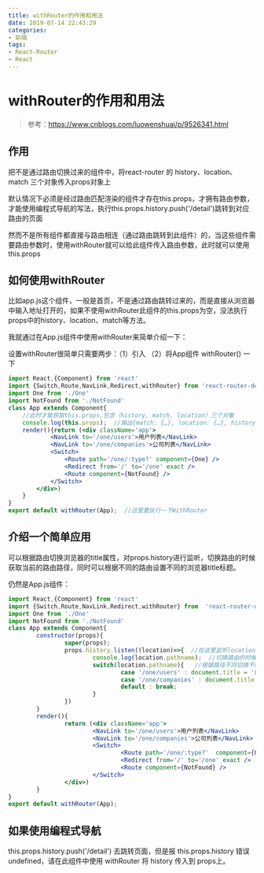```yaml
---
title: withRouter的作用和用法
date: 2019-07-14 22:43:29
categories:
- 前端
tags:
- React-Router
- React
---
```


# withRouter的作用和用法

> 参考：https://www.cnblogs.com/luowenshuai/p/9526341.html

## **作用**

把不是通过路由切换过来的组件中，将react-router 的 history、location、match 三个对象传入props对象上

默认情况下必须是经过路由匹配渲染的组件才存在this.props，才拥有路由参数，才能使用编程式导航的写法，执行this.props.history.push('/detail')跳转到对应路由的页面

然而不是所有组件都直接与路由相连（通过路由跳转到此组件）的，当这些组件需要路由参数时，使用withRouter就可以给此组件传入路由参数，此时就可以使用this.props

## **如何使用withRouter**

比如app.js这个组件，一般是首页，不是通过路由跳转过来的，而是直接从浏览器中输入地址打开的，如果不使用withRouter此组件的this.props为空，没法执行props中的history、location、match等方法。

我就通过在App.js组件中使用withRouter来简单介绍一下：

设置withRouter很简单只需要两步：（1）引入  （2）将App组件 withRouter() 一下

```jsx
import React,{Component} from 'react'
import {Switch,Route,NavLink,Redirect,withRouter} from 'react-router-dom' //引入withRouter
import One from './One'
import NotFound from './NotFound'
class App extends Component{
    //此时才能获取this.props,包含（history, match, location）三个对象
    console.log(this.props);  //输出{match: {…}, location: {…}, history: {…}, 等}
    render(){return (<div className='app'>
            <NavLink to='/one/users'>用户列表</NavLink>
            <NavLink to='/one/companies'>公司列表</NavLink>
            <Switch>
                <Route path='/one/:type?' component={One} />
                <Redirect from='/' to='/one' exact />
                <Route component={NotFound} />
            </Switch>
        </div>)
    }
}
export default withRouter(App);  //这里要执行一下WithRouter
```

## **介绍一个简单应用**

可以根据路由切换浏览器的title属性，对props.history进行监听，切换路由的时候获取当前的路由路径，同时可以根据不同的路由设置不同的浏览器title标题。

仍然是App.js组件：

```jsx
import React,{Component} from 'react'
import {Switch,Route,NavLink,Redirect,withRouter} from  'react-router-dom'
import One from './One'
import NotFound from './NotFound'
class App extends Component{
        constructor(props){
                super(props);
                props.history.listen((location)=>{  //在这里监听location对象
                        console.log(location.pathname);  //切换路由的时候输出"/one/users"和"/one/companies"
                        switch(location.pathname){   //根据路径不同切换不同的浏览器title
                                case '/one/users' : document.title = '用户列表'; break;
                                case '/one/companies' : document.title = '公司列表'; break;
                                default : break;
                        }
                })
        }
        render(){
                return (<div className='app'>
                        <NavLink to='/one/users'>用户列表</NavLink>
                        <NavLink to='/one/companies'>公司列表</NavLink>
                        <Switch>
                                <Route path='/one/:type?'  component={One} />
                                <Redirect from='/' to='/one' exact />
                                <Route component={NotFound} />
                        </Switch>
                </div>)
        }
}
export default withRouter(App);
```

## **如果使用编程式导航**

this.props.history.push('/detail') 去跳转页面，但是报 this.props.history 错误 undefined，请在此组件中使用 withRouter 将 history 传入到 props上。